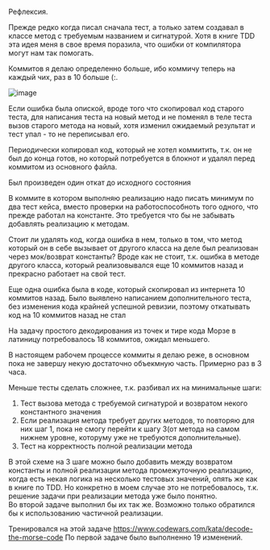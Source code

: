 Рефлексия. 

Прежде редко когда писал сначала тест, а только затем создавал в классе метод с требуемым названием и сигнатурой. 
Хотя в книге TDD эта идея меня в свое время поразила, что ошибки от компилятора могут нам так помогать.

Коммитов я делаю определенно больше, ибо коммичу теперь на каждый чих, раз в 10 больше (:.

![image](https://github.com/FedorSabeshkin/HardWork/assets/37352353/5331802f-afac-4aa0-891b-7353b5bcfa49)


Если ошибка была опиской, вроде того что скопировал код старого теста, для написания теста на новый метод
и не поменял в теле теста вызов старого метода на новый, хотя изменил ожидаемый результат и тест упал - то не переписывал его.

Периодически копировал код, который не хотел коммитить, т.к. он не был до конца готов,
 но который потребуется в блокнот и удалял перед коммитом из основного файла.
 
Был произведен один откат до исходного состояния

В коммите в котором выполняю реализацию надо писать минимум по два тест кейса, вместо проверки на работоспособноть того одного,
что прежде работал на константе. Это требуется что бы не забывать добавлять реализацию к методам.

Стоит ли удалять код, когда ошибка в нем, только в том, что метод который он в себе вызывает от другого класса
на деле был реализован через мок/возврат константы?
Вроде как не стоит, т.к. ошибка в методе другого класса, который реализовывался еще 10 коммитов назад и прекрасно работает на свой тест.

Еще одна ошибка была в коде, который скопировал из интернета 10 коммитов назад. Было выявлено написанием дополнительного теста, без изменения кода 
крайней успешной ревизии, поэтому откатывать код на 10 коммитов назад не стал

На задачу простого декодирования из точек и тире кода Морзе в латиницу потребовалось 18 коммитов, ожидал меньшего.

В настоящем рабочем процессе коммиты я делаю реже, в основном пока не завершу некую достаточно объекмную часть. Примерно раз в 3 часа.

Меньше тесты сделать сложнее, т.к. разбивал их на минимальные шаги:
1. Тест вызова метода с требуемой сигнатурой и возвратом некого константного значения
2. Если реализация метода требует других методов, то повторяю для них шаг 1, пока не смогу перейти к шагу 3(от метода на самом нижнем уровне, которуму уже не требуются дополнительные).
3. Тест на корректность полной реализации метода

В этой схеме на 3 шаге можно было добавить между возвратом константы и полной реализации метода
промежуточную реализацию, когда есть некая логика на несколько тестовых значений, опять же как в книге по TDD.
Но конкретно в моем случае это не потребовалось, т.к. решение задачи при реализации метода уже было понятно.  
Во второй задаче выполнил бы их так же. Возможно только обратился бы к использованию частичной реализации.

Тренировался на этой задаче
https://www.codewars.com/kata/decode-the-morse-code
По первой задаче было выполненно 19 изменений.

